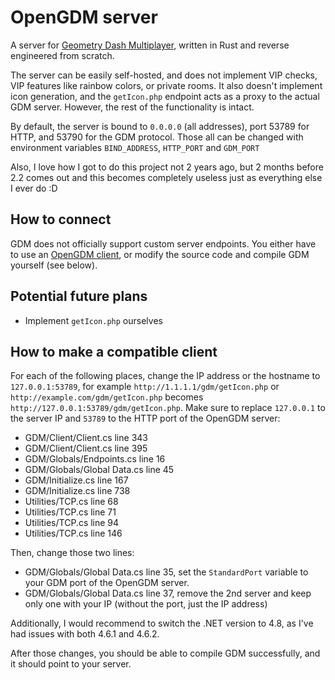 # OpenGDM server

A server for [Geometry Dash Multiplayer](https://github.com/AlizerUncaged/GDM-Windows), written in Rust and reverse engineered from scratch.

The server can be easily self-hosted, and does not implement VIP checks, VIP features like rainbow colors, or private rooms. It also doesn't implement icon generation, and the `getIcon.php` endpoint acts as a proxy to the actual GDM server. However, the rest of the functionality is intact.

By default, the server is bound to `0.0.0.0` (all addresses), port 53789 for HTTP, and 53790 for the GDM protocol. Those all can be changed with environment variables `BIND_ADDRESS`, `HTTP_PORT` and `GDM_PORT`

Also, I love how I got to do this project not 2 years ago, but 2 months before 2.2 comes out and this becomes completely useless just as everything else I ever do :D

## How to connect

GDM does not officially support custom server endpoints. You either have to use an [OpenGDM client](https://github.com/dankmeme01/open-gdm-client), or modify the source code and compile GDM yourself (see below).

## Potential future plans

* Implement `getIcon.php` ourselves

## How to make a compatible client

For each of the following places, change the IP address or the hostname to `127.0.0.1:53789`, for example `http://1.1.1.1/gdm/getIcon.php` or `http://example.com/gdm/getIcon.php` becomes `http://127.0.0.1:53789/gdm/getIcon.php`. Make sure to replace `127.0.0.1` to the server IP and `53789` to the HTTP port of the OpenGDM server:

* GDM/Client/Client.cs line 343
* GDM/Client/Client.cs line 395
* GDM/Globals/Endpoints.cs line 16
* GDM/Globals/Global Data.cs line 45
* GDM/Initialize.cs line 167
* GDM/Initialize.cs line 738
* Utilities/TCP.cs line 68
* Utilities/TCP.cs line 71
* Utilities/TCP.cs line 94
* Utilities/TCP.cs line 146

Then, change those two lines:

* GDM/Globals/Global Data.cs line 35, set the `StandardPort` variable to your GDM port of the OpenGDM server.
* GDM/Globals/Global Data.cs line 37, remove the 2nd server and keep only one with your IP (without the port, just the IP address)

Additionally, I would recommend to switch the .NET version to 4.8, as I've had issues with both 4.6.1 and 4.6.2.

After those changes, you should be able to compile GDM successfully, and it should point to your server.

